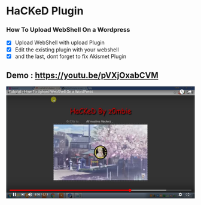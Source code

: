 # HaCKeD Plugin
### How To Upload WebShell On a Wordpress

- [x] Upload WebShell with upload Plugin
- [x] Edit the existing plugin with your webshell
- [x] and the last, dont forget to fix Akismet Plugin

## Demo : https://youtu.be/pVXjOxabCVM

<a href="https://youtu.be/pVXjOxabCVM"><img height="300px" src="https://github.com/aghanathan/HaCKeD/blob/master/screenshotz.png"></a>

